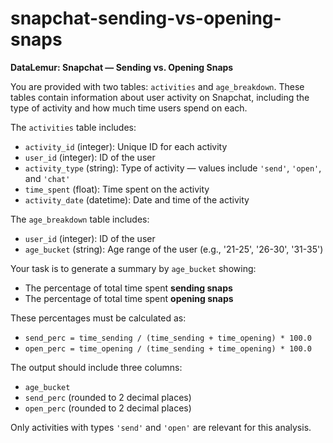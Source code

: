 # snapchat-sending-vs-opening-snaps

**DataLemur: Snapchat — Sending vs. Opening Snaps**

You are provided with two tables: `activities` and `age_breakdown`. These tables contain information about user activity on Snapchat, including the type of activity and how much time users spend on each.

The `activities` table includes:
- `activity_id` (integer): Unique ID for each activity
- `user_id` (integer): ID of the user
- `activity_type` (string): Type of activity — values include `'send'`, `'open'`, and `'chat'`
- `time_spent` (float): Time spent on the activity
- `activity_date` (datetime): Date and time of the activity

The `age_breakdown` table includes:
- `user_id` (integer): ID of the user
- `age_bucket` (string): Age range of the user (e.g., '21-25', '26-30', '31-35')

Your task is to generate a summary by `age_bucket` showing:
- The percentage of total time spent **sending snaps**
- The percentage of total time spent **opening snaps**

These percentages must be calculated as:
- `send_perc = time_sending / (time_sending + time_opening) * 100.0`
- `open_perc = time_opening / (time_sending + time_opening) * 100.0`

The output should include three columns:
- `age_bucket`
- `send_perc` (rounded to 2 decimal places)
- `open_perc` (rounded to 2 decimal places)

Only activities with types `'send'` and `'open'` are relevant for this analysis.
